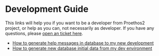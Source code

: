 Development Guide
=================

This links will help you if you want to be a developer from Proethos2 project, or help as you can, not necessarily as developer. 
If you have any questions, please [open an ticket here](https://github.com/bireme/proethos2/issues).

- [How to generate help messages in database to my new development](https://github.com/bireme/proethos2/blob/master/doc/how-to/how-to-generate-help-messages-in-database-to-my-new-development.md)
- [How to generate new database initial data from my dev environment](https://github.com/bireme/proethos2/blob/master/doc/how-to/how-to-generate-new-database-initial-data-from-my-dev-environment.md)
